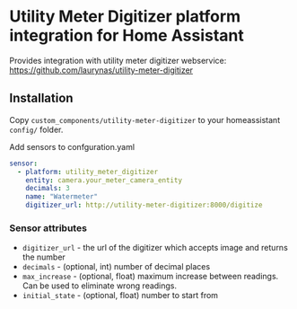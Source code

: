 # Utility Meter Digitizer platform integration for Home Assistant

Provides integration with utility meter digitizer webservice:
https://github.com/laurynas/utility-meter-digitizer

## Installation

Copy `custom_components/utility-meter-digitizer` to your homeassistant `config/` folder.

Add sensors to confguration.yaml

```yaml
sensor:
  - platform: utility_meter_digitizer
    entity: camera.your_meter_camera_entity
    decimals: 3
    name: "Watermeter"
    digitizer_url: http://utility-meter-digitizer:8000/digitize
```

### Sensor attributes

* `digitizer_url` - the url of the digitizer which accepts image and returns the number
* `decimals` - (optional, int) number of decimal places
* `max_increase` - (optional, float) maximum increase between readings. Can be used to eliminate wrong readings.
* `initial_state` - (optional, float) number to start from
